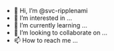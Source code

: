 - 👋 Hi, I’m @svc-ripplenami
- 👀 I’m interested in ...
- 🌱 I’m currently learning ...
- 💞️ I’m looking to collaborate on ...
- 📫 How to reach me ...

<!---
svc-ripplenami/svc-ripplenami is a ✨ special ✨ repository because its `README.md` (this file) appears on your GitHub profile.
You can click the Preview link to take a look at your changes.
--->
